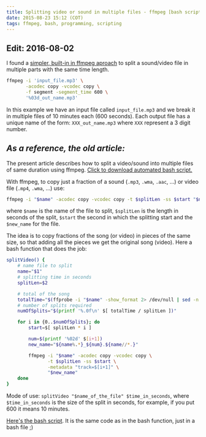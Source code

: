 ```yaml
---
title: Splitting video or sound in multiple files - ffmpeg [bash script]
date: 2015-08-23 15:12 (COT)
tags: ffmpeg, bash, programming, scripting
---
```


## **Edit: 2016-08-02** ##

I found a [simpler, built-in in ffmpeg aproach][stackoverflow] to split a sound/video file
in multiple parts with the same time length.

[stackoverflow]: http://unix.stackexchange.com/a/283547

~~~ bash
ffmpeg -i 'input_file.mp3' \
       -acodec copy -vcodec copy \
       -f segment -segment_time 600 \
       '%03d_out_name.mp3'
~~~

In this example we have an input file called `input_file.mp3` and we break it in multiple
files of 10 minutes each (600 seconds). Each output file has a unique name of the form:
`XXX_out_name.mp3` where `XXX` represent a 3 digit number.

## _As a reference, the old article:_ ##

The present article describes how to split a video/sound into multiple files of same
duration using ffmpeg. [Click to download automated bash script.](/blog/data/splitVideo.sh)

With ffmpeg, to copy just a fraction of a sound (`.mp3`, `.wma`, `.aac`, ...) or video
file (`.mp4`, `.wma`, ...) use:

~~~ bash
ffmpeg -i "$name" -acodec copy -vcodec copy -t $splitLen -ss $start "$new_name"
~~~

where `$name` is the name of the file to split, `$splitLen` is the length in seconds of
the split, `$start` the second in which the splitting start and the `$new_name` for the
file.

The idea is to copy fractions of the song (or video) in pieces of the same size, so that
adding all the pieces we get the original song (video). Here a bash function that does the
job:

~~~ bash
splitVideo() {
    # name file to split
    name="$1"
    # splitting time in seconds
    splitLen=$2

    # total of the song
    totalTime="$(ffprobe -i "$name" -show_format 2> /dev/null | sed -n 's/duration=//p')"
    # number of splits required
    numOfSplits="$(printf '%.0f\n' $[ totalTime / splitLen ])"

    for i in {0..$numOfSplits}; do
        start=$[ splitLen * i ]

        num=$(printf '%02d' $[i+1])
        new_name="${name%.*}_${num}.${name//*.}"

        ffmpeg -i "$name" -acodec copy -vcodec copy \
               -t $splitLen -ss $start \
               -metadata "track=$[i+1]" \
               "$new_name"
    done
}
~~~

Mode of use: `splitVideo "$name_of_the_file" $time_in_seconds`, where `$time_in_seconds`
is the size of the split in seconds, for example, if you put 600 it means 10 minutes.

[Here's the bash script][script]. It is the same code as in the bash function, just in a
bash file ;)

[script]: /blog/data/splitVideo.sh

[//]: # ( vim:set ts=2 sw=2 tw=90 et : cc=92: )
